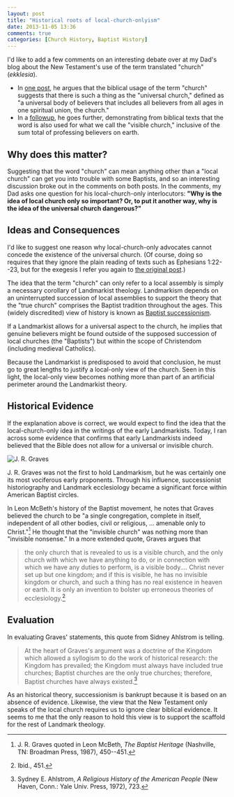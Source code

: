 ```yaml
---
layout: post
title: "Historical roots of local-church-onlyism"
date: 2013-11-05 13:36
comments: true
categories: [Church History, Baptist History]
---
```


I'd like to add a few comments on an interesting debate over at my Dad's blog about the New Testament's use of the term translated "church" (*ekklesia*). 

* In [one post][ox-part-1], he argues that the biblical usage of the term "church" suggests that there is such a thing as the "universal church," defined as "a universal body of believers that includes all believers from all ages in one spiritual union, the church." 
* In a [followup][ox-part-2], he goes further, demonstrating from biblical texts that the word is also used for what we call the "visible church," inclusive of the sum total of professing believers on earth.

## Why does this matter?

Suggesting that the word "church" can mean anything other than a "local church" can get you into trouble with some Baptists, and so an interesting discussion broke out in the comments on both posts. In the comments, my Dad asks one question for his local-church-only interlocutors: **"Why is the idea of local church only so important? Or, to put it another way, why is the idea of the universal church dangerous?"**

## Ideas and Consequences

I'd like to suggest one reason why local-church-only advocates cannot concede the existence of the universal church. (Of course, doing so requires that they ignore the plain reading of texts such as Ephesians 1:22--23, but for the exegesis I refer you again to [the original post][ox-part-1].)
<!-- more -->
The idea that the term "church" can only refer to a local assembly is simply a necessary corollary of Landmarkist theology. Landmarkism depends on an uninterrupted succession of local assemblies to support the theory that the "true church" comprises the Baptist tradition throughout the ages. This (widely discredited) view of history is known as [Baptist successionism][successionism].

If a Landmarkist allows for a universal aspect to the church, he implies that genuine believers might be found outside of the supposed succession of local churches (the "Baptists") but within the scope of Christendom (including medieval Catholics). 

Because the Landmarkist is predisposed to avoid that conclusion, he must go to great lengths to justify a local-only view of the church. Seen in this light, the local-only view becomes nothing more than part of an artificial perimeter around the Landmarkist theory. 

## Historical Evidence

If the explanation above is correct, we would expect to find the idea that the local-church-only idea in the writings of the early Landmarkists. Today, I ran across some evidence that confirms that early Landmarkists indeed believed that the Bible does not allow for a universal or invisible church.

![J. R. Graves][graves-small]

J. R. Graves was not the first to hold Landmarkism, but he was certainly one its most vociferous early proponents. Through his influence, successionist historiography and Landmark ecclesiology became a significant force within American Baptist circles. 

In Leon McBeth's history of the Baptist movement, he notes that Graves believed the church to be "a single congregation, complete in itself, independent of all other bodies, civil or religious, ... amenable only to Christ."[^1] He thought that the "invisible church" was nothing more than "invisible nonsense." In a more extended quote, Graves argues that

> the only church that is revealed to us is a visible church, and the only church with which we have anything to do, or in connection with which we have any duties to perform, is a visible body.... Christ never set up but one kingdom; and if this is visible, he has no invisible kingdom or church, and such a thing has no real existence in heaven or earth. It is only an invention to bolster up erroneous theories of ecclesiology.[^2]

## Evaluation

In evaluating Graves' statements, this quote from Sidney Ahlstrom is telling.

> At the heart of Graves's argument was a doctrine of the Kingdom which allowed a syllogism to do the work of historical research: the Kingdom has prevailed; the Kingdom must always have included true churches; Baptist churches are the only true churches; therefore, Baptist churches have always existed.[^3]

As an historical theory, successionism is bankrupt because it is based on an absence of evidence. Likewise, the view that the New Testament only speaks of the local church requires us to ignore clear biblical evidence. It seems to me that the only reason to hold this view is to support the scaffold for the rest of Landmark theology.



[ox-part-1]: http://oxgoad.ca/2013/10/22/ekklesia/
[ox-part-2]: http://oxgoad.ca/2013/10/27/ekklesia-part-2/
[successionism]: http://blogs.duncanjohnson.ca/th106-2013/lectures/lecture-1-theories-of-baptist-origins/
[graves-small]: http://blogs.duncanjohnson.ca/th106-2013/wp-content/uploads/sites/2/2013/08/220px-JamesRobinsonGraves.jpg "J. R. Graves"

[^1]: J. R. Graves quoted in Leon McBeth, *The Baptist Heritage* (Nashville, TN: Broadman Press, 1987), 450--451.
[^2]: Ibid., 451.
[^3]: Sydney E. Ahlstrom, *A Religious History of the American People* (New Haven, Conn.: Yale Univ. Press, 1972), 723.